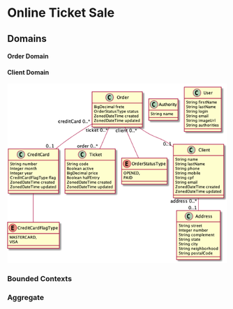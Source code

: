 # Online Ticket Sale

## Domains

#### Order Domain
#### Client Domain

![Eureka](https://github.com/General-Studies/domain-driven-design/blob/master/jm-87-online-ticket-sale/der.png)

### Bounded Contexts

### Aggregate
